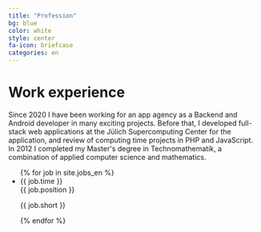 ```yaml
---
title: "Profession"
bg: blue
color: white
style: center
fa-icon: briefcase
categories: en
---
```


# Work experience

<p class="longtext">
Since 2020 I have been working for an app agency as a Backend and Android developer 
in many exciting projects.
Before that, I developed full-stack web applications at the Jülich Supercomputing Center for the application, 
and review of computing time projects in PHP and JavaScript.
In 2012 I completed my Master's degree in Technomathematik, a combination of applied computer science and 
mathematics.
</p>

<div class="timeline">
<ul>
{% for job in site.jobs_en %}
    <li style="--accent-color:{{ job.color }}" id="{{ job.anchor }}">
        <div class="date">{{ job.time }}</div>
        <div class="title">{{ job.position }}</div>
        <div class="descr"><p class="longtext">{{ job.short }}</p></div>
        <div class="bottom"></div>
    </li>
{% endfor %}
</ul>
</div>
